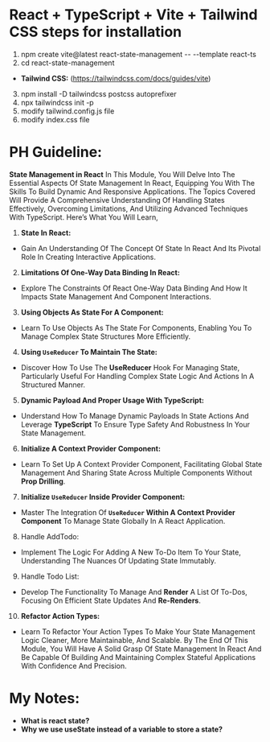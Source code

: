 # React + TypeScript + Vite + Tailwind CSS steps for installation

1. npm create vite@latest react-state-management -- --template react-ts
2. cd react-state-management

- **Tailwind CSS:** (https://tailwindcss.com/docs/guides/vite)

3. npm install -D tailwindcss postcss autoprefixer
4. npx tailwindcss init -p
5. modify tailwind.config.js file
6. modify index.css file

# PH Guideline:

**State Management in React**
In This Module, You Will Delve Into The Essential Aspects Of State Management In React, Equipping You With The Skills To Build Dynamic And Responsive Applications. The Topics Covered Will Provide A Comprehensive Understanding Of Handling States Effectively, Overcoming Limitations, And Utilizing Advanced Techniques With TypeScript. Here’s What You Will Learn,

1. **State In React:**

- Gain An Understanding Of The Concept Of State In React And Its Pivotal Role In Creating Interactive Applications.

2. **Limitations Of One-Way Data Binding In React:**

- Explore The Constraints Of React One-Way Data Binding And How It Impacts State Management And Component Interactions.

3. **Using Objects As State For A Component:**

- Learn To Use Objects As The State For Components, Enabling You To Manage Complex State Structures More Efficiently.

4. **Using `UseReducer` To Maintain The State:**

- Discover How To Use The **UseReducer** Hook For Managing State, Particularly Useful For Handling Complex State Logic And Actions In A Structured Manner.

5. **Dynamic Payload And Proper Usage With TypeScript:**

- Understand How To Manage Dynamic Payloads In State Actions And Leverage **TypeScript** To Ensure Type Safety And Robustness In Your State Management.

6. **Initialize A Context Provider Component:**

- Learn To Set Up A Context Provider Component, Facilitating Global State Management And Sharing State Across Multiple Components Without **Prop Drilling**.

7. **Initialize `UseReducer` Inside Provider Component:**

- Master The Integration Of **`UseReducer` Within A Context Provider Component** To Manage State Globally In A React Application.

8. Handle AddTodo:

- Implement The Logic For Adding A New To-Do Item To Your State, Understanding The Nuances Of Updating State Immutably.

9. Handle Todo List:

- Develop The Functionality To Manage And **Render** A List Of To-Dos, Focusing On Efficient State Updates And **Re-Renders**.

10. **Refactor Action Types:**

- Learn To Refactor Your Action Types To Make Your State Management Logic Cleaner, More Maintainable, And Scalable.
  By The End Of This Module, You Will Have A Solid Grasp Of State Management In React And Be Capable Of Building And Maintaining Complex Stateful Applications With Confidence And Precision.

# My Notes:

- **What is react state?**
- **Why we use useState instead of a variable to store a state?**
